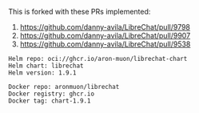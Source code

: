 This is forked with these PRs implemented:

1. https://github.com/danny-avila/LibreChat/pull/9798
2. https://github.com/danny-avila/LibreChat/pull/9907
3. https://github.com/danny-avila/LibreChat/pull/9538

```
Helm repo: oci://ghcr.io/aron-muon/librechat-chart
Helm chart: librechat
Helm version: 1.9.1
```

```
Docker repo: aronmuon/librechat
Docker registry: ghcr.io
Docker tag: chart-1.9.1
```
